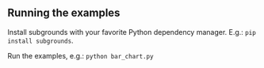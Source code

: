 ## Running the examples
Install subgrounds with your favorite Python dependency manager. E.g.: `pip install subgrounds`.

Run the examples, e.g.: `python bar_chart.py`